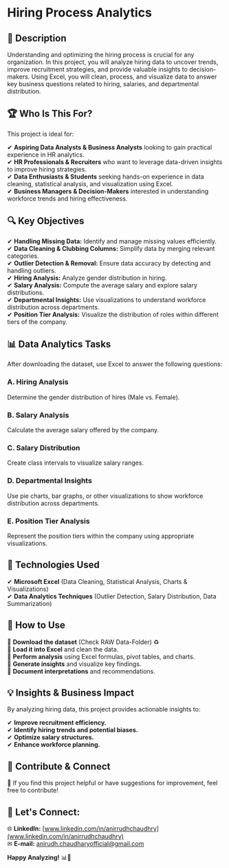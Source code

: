 # Hiring Process Analytics


## 📌 Description  
Understanding and optimizing the hiring process is crucial for any organization. In this project, you will analyze hiring data to uncover trends, improve recruitment strategies, and provide valuable insights to decision-makers. Using Excel, you will clean, process, and visualize data to answer key business questions related to hiring, salaries, and departmental distribution.  


## 🏆 Who Is This For?  
This project is ideal for:  

✔ **Aspiring Data Analysts & Business Analysts** looking to gain practical experience in HR analytics.  
✔ **HR Professionals & Recruiters** who want to leverage data-driven insights to improve hiring strategies.  
✔ **Data Enthusiasts & Students** seeking hands-on experience in data cleaning, statistical analysis, and visualization using Excel.  
✔ **Business Managers & Decision-Makers** interested in understanding workforce trends and hiring effectiveness.  


## 🔍 Key Objectives  
✔ **Handling Missing Data:** Identify and manage missing values efficiently.  
✔ **Data Cleaning & Clubbing Columns:** Simplify data by merging relevant categories.  
✔ **Outlier Detection & Removal:** Ensure data accuracy by detecting and handling outliers.  
✔ **Hiring Analysis:** Analyze gender distribution in hiring.  
✔ **Salary Analysis:** Compute the average salary and explore salary distributions.  
✔ **Departmental Insights:** Use visualizations to understand workforce distribution across departments.  
✔ **Position Tier Analysis:** Visualize the distribution of roles within different tiers of the company.  


## 📊 Data Analytics Tasks  
After downloading the dataset, use Excel to answer the following questions:  

### **A. Hiring Analysis**  
Determine the gender distribution of hires (Male vs. Female).  

### **B. Salary Analysis**  
Calculate the average salary offered by the company.  

### **C. Salary Distribution**  
Create class intervals to visualize salary ranges.  

### **D. Departmental Insights**  
Use pie charts, bar graphs, or other visualizations to show workforce distribution across departments.  

### **E. Position Tier Analysis**  
Represent the position tiers within the company using appropriate visualizations.  


## 🚀 Technologies Used  
✔ **Microsoft Excel** (Data Cleaning, Statistical Analysis, Charts & Visualizations)  
✔ **Data Analytics Techniques** (Outlier Detection, Salary Distribution, Data Summarization)  


## 📝 How to Use  

🔹 **Download the dataset** (Check RAW Data-Folder) ♻  
🔹 **Load it into Excel** and clean the data.  
🔹 **Perform analysis** using Excel formulas, pivot tables, and charts.  
🔹 **Generate insights** and visualize key findings.  
🔹 **Document interpretations** and recommendations.  


## 💡 Insights & Business Impact  
By analyzing hiring data, this project provides actionable insights to:  

✔ **Improve recruitment efficiency.**  
✔ **Identify hiring trends and potential biases.**  
✔ **Optimize salary structures.**  
✔ **Enhance workforce planning.**  


## 📩 Contribute & Connect  

🔗 If you find this project helpful or have suggestions for improvement, feel free to contribute!  


## 💌 Let's Connect:

🌐 **LinkedIn:** [www.linkedin.com/in/anirrudhchaudhry](www.linkedin.com/in/anirrudhchaudhry)  
✉ **E-mail:** anirudh.chaudharyofficial@gmail.com  

**Happy Analyzing!** 📊🌟

